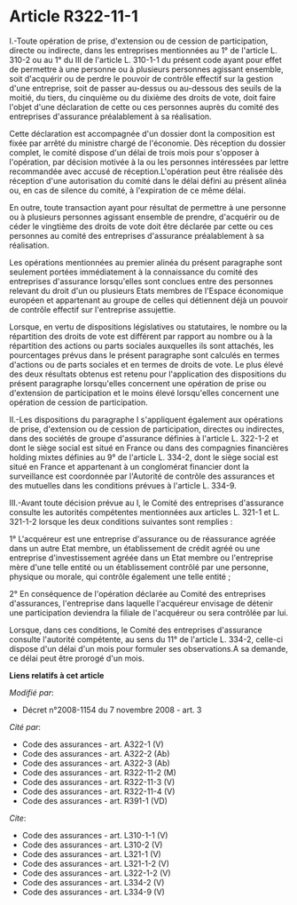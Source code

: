 # Article R322-11-1

I.-Toute opération de prise, d'extension ou de cession de participation, directe ou indirecte, dans les entreprises
mentionnées au 1° de l'article L. 310-2 ou au 1° du III de l'article L. 310-1-1 du présent code ayant pour effet de permettre
à une personne ou à plusieurs personnes agissant ensemble, soit d'acquérir ou de perdre le pouvoir de contrôle effectif sur
la gestion d'une entreprise, soit de passer au-dessus ou au-dessous des seuils de la moitié, du tiers, du cinquième ou du
dixième des droits de vote, doit faire l'objet d'une déclaration de cette ou ces personnes auprès du comité des entreprises
d'assurance préalablement à sa réalisation. 

Cette déclaration est accompagnée d'un dossier dont la composition est fixée par arrêté du ministre chargé de l'économie. Dès
réception du dossier complet, le comité dispose d'un délai de trois mois pour s'opposer à l'opération, par décision motivée à
la ou les personnes intéressées par lettre recommandée avec accusé de réception.L'opération peut être réalisée dès réception
d'une autorisation du comité dans le délai défini au présent alinéa ou, en cas de silence du comité, à l'expiration de ce
même délai. 

En outre, toute transaction ayant pour résultat de permettre à une personne ou à plusieurs personnes agissant ensemble de
prendre, d'acquérir ou de céder le vingtième des droits de vote doit être déclarée par cette ou ces personnes au comité des
entreprises d'assurance préalablement à sa réalisation. 

Les opérations mentionnées au premier alinéa du présent paragraphe sont seulement portées immédiatement à la connaissance du
comité des entreprises d'assurance lorsqu'elles sont conclues entre des personnes relevant du droit d'un ou plusieurs Etats
membres de l'Espace économique européen et appartenant au groupe de celles qui détiennent déjà un pouvoir de contrôle
effectif sur l'entreprise assujettie. 

Lorsque, en vertu de dispositions législatives ou statutaires, le nombre ou la répartition des droits de vote est différent
par rapport au nombre ou à la répartition des actions ou parts sociales auxquelles ils sont attachés, les pourcentages prévus
dans le présent paragraphe sont calculés en termes d'actions ou de parts sociales et en termes de droits de vote. Le plus
élevé des deux résultats obtenus est retenu pour l'application des dispositions du présent paragraphe lorsqu'elles concernent
une opération de prise ou d'extension de participation et le moins élevé lorsqu'elles concernent une opération de cession de
participation. 

II.-Les dispositions du paragraphe I s'appliquent également aux opérations de prise, d'extension ou de cession de
participation, directes ou indirectes, dans des sociétés de groupe d'assurance définies à l'article L. 322-1-2 et dont le
siège social est situé en France ou dans des compagnies financières holding mixtes définies au 9° de l'article L. 334-2, dont
le siège social est situé en France et appartenant à un conglomérat financier dont la surveillance est coordonnée par
l'Autorité de contrôle des assurances et des mutuelles dans les conditions prévues à l'article L. 334-9. 

III.-Avant toute décision prévue au I, le Comité des entreprises d'assurance consulte les autorités compétentes mentionnées
aux articles L. 321-1 et L. 321-1-2 lorsque les deux conditions suivantes sont remplies : 

1° L'acquéreur est une entreprise d'assurance ou de réassurance agréée dans un autre Etat membre, un établissement de crédit
agréé ou une entreprise d'investissement agréée dans un Etat membre ou l'entreprise mère d'une telle entité ou un
établissement contrôlé par une personne, physique ou morale, qui contrôle également une telle entité ; 

2° En conséquence de l'opération déclarée au Comité des entreprises d'assurances, l'entreprise dans laquelle l'acquéreur
envisage de détenir une participation deviendra la filiale de l'acquéreur ou sera contrôlée par lui. 

Lorsque, dans ces conditions, le Comité des entreprises d'assurance consulte l'autorité compétente, au sens du 11° de
l'article L. 334-2, celle-ci dispose d'un délai d'un mois pour formuler ses observations.A sa demande, ce délai peut être
prorogé d'un mois.

**Liens relatifs à cet article**

_Modifié par_:

  - Décret n°2008-1154 du 7 novembre 2008 - art. 3

_Cité par_:

  - Code des assurances - art. A322-1 (V)
  - Code des assurances - art. A322-2 (Ab)
  - Code des assurances - art. A322-3 (Ab)
  - Code des assurances - art. R322-11-2 (M)
  - Code des assurances - art. R322-11-3 (V)
  - Code des assurances - art. R322-11-4 (V)
  - Code des assurances - art. R391-1 (VD)

_Cite_:

  - Code des assurances - art. L310-1-1 (V)
  - Code des assurances - art. L310-2 (V)
  - Code des assurances - art. L321-1 (V)
  - Code des assurances - art. L321-1-2 (V)
  - Code des assurances - art. L322-1-2 (V)
  - Code des assurances - art. L334-2 (V)
  - Code des assurances - art. L334-9 (V)
